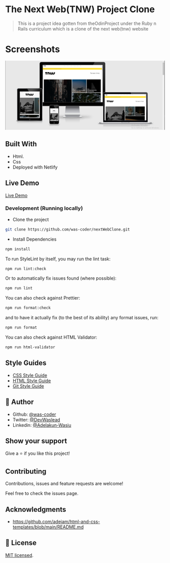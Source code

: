 # The Next Web(TNW) Project Clone

> This is a project idea gotten from theOdinProject under the Ruby n Rails curriculum which is a clone of the next web(tnw) website

# Screenshots

![screenshots](/images/screenshot.PNG)

## Built With

- Html.
- Css
- Deployed with Netlify

## Live Demo

[Live Demo](https://nextwebclone.netlify.app/)

### Development (Running locally)

- Clone the project

```bash
git clone https://github.com/was-coder/nextWebClone.git

```

- Install Dependencies

```bash
npm install
```

To run StyleLint by itself, you may run the lint task:

```bash
npm run lint:check
```

Or to automatically fix issues found (where possible):

```bash
npm run lint
```

You can also check against Prettier:

```bash
npm run format:check
```

and to have it actually fix (to the best of its ability) any format issues, run:

```bash
npm run format
```

You can also check against HTML Validator:

```bash
npm run html-validator
```

## Style Guides

- [CSS Style Guide](http://udacity.github.io/frontend-nanodegree-styleguide/css.html)
- [HTML Style Guide](http://udacity.github.io/frontend-nanodegree-styleguide/index.html)
- [Git Style Guide](https://udacity.github.io/git-styleguide/)

## 👤 Author

- Github: [@was-coder](https://github.com/was-coder)
- Twitter: [@DevWaslead](https://twitter.com/DevWaslead)
- Linkedin: [@Adelakun-Wasiu](https://www.linkedin.com/in/adelakun-wasiu-1a2a5b1a6/)

## Show your support

Give a ⭐️ if you like this project!

## Contributing

Contributions, issues and feature requests are welcome!

Feel free to check the issues page.

## Acknowledgments

- https://github.com/adejam/html-and-css-templates/blob/main/README.md

## 📝 License

[MIT licensed](./LICENSE).
